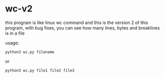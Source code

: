 # wc-v2
this program is like linux wc command and this is the version 2 of this program, with bug fixes, you can see how many lines, bytes and breaklines is in a file

usage:


    python3 wc.py filename


or

    python3 wc.py file1 file2 file3


